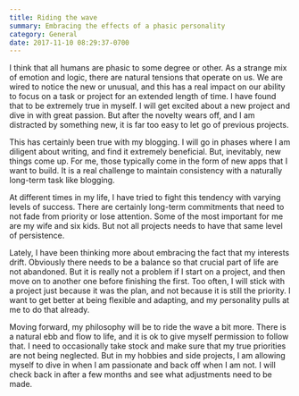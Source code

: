 ```yaml
---
title: Riding the wave
summary: Embracing the effects of a phasic personality
category: General
date: 2017-11-10 08:29:37-0700
---
```


I think that all humans are phasic to some degree or other. As a strange mix of emotion and logic, there are natural tensions that operate on us. We are wired to notice the new or unusual, and this has a real impact on our ability to focus on a task or project for an extended length of time. I have found that to be extremely true in myself. I will get excited about a new project and dive in with great passion. But after the novelty wears off, and I am distracted by something new, it is far too easy to let go of previous projects.

This has certainly been true with my blogging. I will go in phases where I am diligent about writing, and find it extremely beneficial. But, inevitably, new things come up. For me, those typically come in the form of new apps that I want to build. It is a real challenge to maintain consistency with a naturally long-term task like blogging.

At different times in my life, I have tried to fight this tendency with varying levels of success. There are certainly long-term commitments that need to not fade from priority or lose attention. Some of the most important for me are my wife and six kids. But not all projects needs to have that same level of persistence.

Lately, I have been thinking more about embracing the fact that my interests drift. Obviously there needs to be a balance so that crucial part of life are not abandoned. But it is really not a problem if I start on a project, and then move on to another one before finishing the first. Too often, I will stick with a project just because it was the plan, and not because it is still the priority. I want to get better at being flexible and adapting, and my personality pulls at me to do that already.

Moving forward, my philosophy will be to ride the wave a bit more. There is a natural ebb and flow to life, and it is ok to give myself permission to follow that. I need to occasionally take stock and make sure that my true priorities are not being neglected. But in my hobbies and side projects, I am allowing myself to dive in when I am passionate and back off when I am not. I will check back in after a few months and see what adjustments need to be made.
